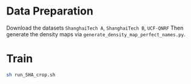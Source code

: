 # Data Preparation
Download the datasets `ShanghaiTech A`, `ShanghaiTech B`, `UCF-QNRF`
Then generate the density maps via `generate_density_map_perfect_names.py`.

# Train
```bash
sh run_SHA_crop.sh
```

